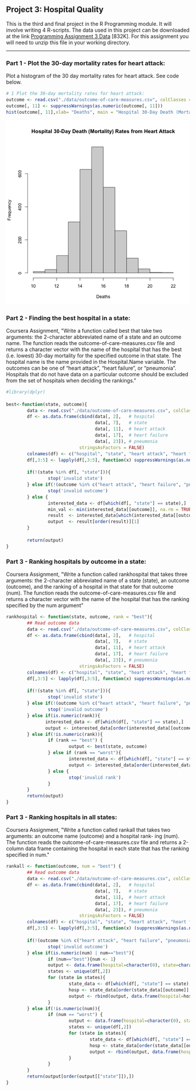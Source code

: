 
## Project 3: Hospital Quality

This is the third and final project in the R Programming module. It will involve writing 4 R-scripts. The data used in this project can be downloaded at the link [Programming Assignment 3  Data](https://d396qusza40orc.cloudfront.net/rprog%2Fdata%2FProgAssignment3-data.zip) [832K]. For this assignment you will need to unzip this file in your working directory.

<hr/>

### Part 1 - Plot the 30-day mortality rates for heart attack:

Plot a histogram of the 30 day mortality rates for heart attack. See code below. 


```r
# 1 Plot the 30-day mortality rates for heart attack:
outcome <- read.csv("./data/outcome-of-care-measures.csv", colClasses = "character")
outcome[, 11] <- suppressWarnings(as.numeric(outcome[, 11]))
hist(outcome[, 11],xlab= "Deaths", main = "Hospital 30-Day Death (Mortality) Rates from Heart Attack")
```

![](outcome_hist.png)

### Part 2 - Finding the best hospital in a state:

Coursera Assignment, "Write a function called best that take two arguments: the 2-character abbreviated name of a state and an outcome name. The function reads the outcome-of-care-measures.csv file and returns a character vector with the name of the hospital that has the best (i.e. lowest) 30-day mortality for the specified outcome in that state. The hospital name is the name provided in the Hospital.Name variable. The outcomes can be one of “heart attack”, “heart failure”, or “pneumonia”. Hospitals that do not have data on a particular outcome should be excluded from the set of hospitals when deciding the rankings."


```r
#library(dplyr)

best<-function(state, outcome){
        data <- read.csv("./data/outcome-of-care-measures.csv", colClasses = "character",header=TRUE)
        df <- as.data.frame(cbind(data[, 2],   # hospital
                                  data[, 7],   # state
                                  data[, 11],  # heart attack
                                  data[, 17],  # heart failure
                                  data[, 23]), # pneumonia
                            stringsAsFactors = FALSE)
        colnames(df) <- c("hospital", "state", "heart attack", "heart failure", "pneumonia")
        df[,3:5] <- lapply(df[,3:5], function(x) suppressWarnings(as.numeric(x)))
        
        if(!(state %in% df[, "state"])){
                stop('invalid state')
        } else if(!(outcome %in% c("heart attack", "heart failure", "pneumonia"))){
                stop('invalid outcome')
        } else {
                interested_data <- df[which(df[, "state"] == state),]
                min_val <- min(interested_data[[outcome]], na.rm = TRUE)
                result  <- interested_data[which(interested_data[[outcome]] == min_val),][,'hospital']
                output  <- result[order(result)][1]
        }
        
        return(output)
}
```

### Part 3 - Ranking hospitals by outcome in a state:

Coursera Assignment, "Write a function called rankhospital that takes three arguments: the 2-character abbreviated name of a state (state), an outcome (outcome), and the ranking of a hospital in that state for that outcome (num). The function reads the outcome-of-care-measures.csv file and returns a character vector with the name of the hospital that has the ranking specified by the num argument"


```r
rankhospital <- function(state, outcome, rank = "best"){
        ## Read outcome data
        data <- read.csv("./data/outcome-of-care-measures.csv", colClasses = "character",header=TRUE)
        df <- as.data.frame(cbind(data[, 2],   # hospital
                                  data[, 7],   # state
                                  data[, 11],  # heart attack
                                  data[, 17],  # heart failure
                                  data[, 23]), # pneumonia
                            stringsAsFactors = FALSE)
        colnames(df) <- c("hospital", "state", "heart attack", "heart failure", "pneumonia")
        df[,3:5] <- lapply(df[,3:5], function(x) suppressWarnings(as.numeric(x)))
        
        if(!(state %in% df[, "state"])){
                stop('invalid state')
        } else if(!(outcome %in% c("heart attack", "heart failure", "pneumonia"))){
                stop('invalid outcome')
        } else if(is.numeric(rank)){
               interested_data <- df[which(df[, "state"] == state),]
               output <- interested_data[order(interested_data[[outcome]],interested_data[["hospital"]]),][,"hospital"][rank]
        } else if(!is.numeric(rank)){
                if (rank == "best") {
                        output <- best(state, outcome)
                } else if (rank == "worst"){
                        interested_data <- df[which(df[, "state"] == state),]
                        output <- interested_data[order(interested_data[[outcome]],interested_data[["hospital"]], decreasing = TRUE),][,"hospital"][1]
                } else {
                        stop('invalid rank')
                }
        }
        return(output)
}
```

### Part 3 - Ranking hospitals in all states:

Coursera Assignment, "Write a function called rankall that takes two arguments: an outcome name (outcome) and a hospital rank- ing (num). The function reads the outcome-of-care-measures.csv file and returns a 2-column data frame containing the hospital in each state that has the ranking specified in num."


```r
rankall <- function(outcome, num = "best") {
        ## Read outcome data
        data <- read.csv("./data/outcome-of-care-measures.csv", colClasses = "character",header=TRUE)
        df <- as.data.frame(cbind(data[, 2],   # hospital
                                  data[, 7],   # state
                                  data[, 11],  # heart attack
                                  data[, 17],  # heart failure
                                  data[, 23]), # pneumonia
                            stringsAsFactors = FALSE)
        colnames(df) <- c("hospital", "state", "heart attack", "heart failure", "pneumonia")
        df[,3:5] <- lapply(df[,3:5], function(x) (suppressWarnings(as.numeric(x))))
        
        if(!(outcome %in% c("heart attack", "heart failure", "pneumonia"))){
                stop('invalid outcome')
        } else if(is.numeric(num) | num=="best"){
                if (num=="best"){num <- 1}
                output <- data.frame(hospital=character(0), state=character(0))
                states <- unique(df[,2])
                for (state in states){
                        state_data <- df[which(df[, "state"] == state),]
                        hosp <- state_data[order(state_data[[outcome]],state_data[["hospital"]]),][,"hospital"][num]
                        output <- rbind(output, data.frame(hospital=hosp, state=state))
                }
        } else if(!is.numeric(num)){
                if (num == "worst") {
                        output <- data.frame(hospital=character(0), state=character(0))
                        states <- unique(df[,2])
                        for (state in states){
                                state_data <- df[which(df[, "state"] == state),]
                                hosp <- state_data[order(state_data[[outcome]],state_data[["hospital"]],decreasing = TRUE),][,"hospital"][1]
                                output <- rbind(output, data.frame(hospital=hosp, state=state))
                        }
                }
        }
        return(output[order(output[["state"]]),])
}
```
